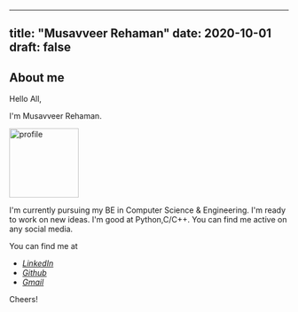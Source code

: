 
---
title: "Musavveer Rehaman"
date: 2020-10-01
draft: false
---

## About me
Hello All,

I'm Musavveer Rehaman.

<img src="https://avatars1.githubusercontent.com/u/62888562?s=400&u=584c4b33d04caae5c200f29e19a26ffdcfe49393&v=4" alt="profile" width="125"/>

I'm currently pursuing my BE in Computer Science & Engineering. I'm ready to work on new ideas. I'm good at Python,C/C++. You can find me active on any social media.


You can find me at

 - [*LinkedIn*](https://www.linkedin.com/public-profile/in/musavveer-rehaman-028b081a1)
 - [*Github*](https://github.com/musavveer)
 - [*Gmail*](mailto:iammusavveer@gmail.com)

Cheers!